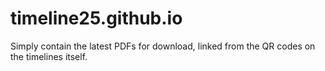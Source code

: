 # timeline25.github.io
Simply contain the latest PDFs for download, linked from the QR codes on the timelines itself.
